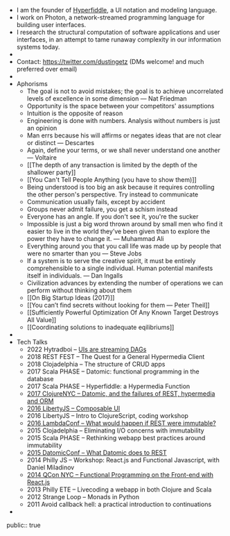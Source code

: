 - I am the founder of [Hyperfiddle](https://www.hyperfiddle.net/), a UI notation and modeling language.
- I work on Photon, a network-streamed programming language for building user interfaces.
- I research the structural computation of software applications and user interfaces, in an attempt to tame runaway complexity in our information systems today.
-
- Contact: https://twitter.com/dustingetz (DMs welcome! and much preferred over email)
-
- Aphorisms
	- The goal is not to avoid mistakes; the goal is to achieve uncorrelated levels of excellence in some dimension — Nat Friedman
	- Opportunity is the space between your competitors' assumptions
	- Intuition is the opposite of reason
	- Engineering is done with numbers. Analysis without numbers is just an opinion
	- Man errs because his will affirms or negates ideas that are not clear or distinct — Descartes
	- Again, define your terms, or we shall never understand one another — Voltaire
	- [[The depth of any transaction is limited by the depth of the shallower party]]
	- [[You Can't Tell People Anything (you have to show them)]]
	- Being understood is too big an ask because it requires controlling the other person's perspective. Try instead to communicate
	- Communication usually fails, except by accident
	- Groups never admit failure, you get a schism instead
	- Everyone has an angle. If you don't see it, you're the sucker
	- Impossible is just a big word thrown around by small men who find it easier to live in the world they’ve been given than to explore the power they have to change it. — Muhammad Ali
	- Everything around you that you call life was made up by people that were no smarter than you — Steve Jobs
	- If a system is to serve the creative spirit, it must be entirely comprehensible to a single individual. Human potential manifests itself in individuals. — Dan Ingalls
	- Civilization advances by extending the number of operations we can perform without thinking about them
	- [[On Big Startup Ideas (2017)]]
	- [[You can’t find secrets without looking for them — Peter Theil]]
	- [[Sufficiently Powerful Optimization Of Any Known Target Destroys All Value]]
	- [[Coordinating solutions to inadequate eqilibriums]]
-
- Tech Talks
	- 2022 Hytradboi – [UIs are streaming DAGs](https://hyperfiddle.notion.site/UIs-are-streaming-DAGs-e181461681a8452bb9c7a9f10f507991)
	- 2018 REST FEST – The Quest for a General Hypermedia Client
	- 2018 Clojadelphia – The structure of CRUD apps
	- 2017 Scala PHASE – Datomic: functional programming in the database
	- 2017 Scala PHASE – Hyperfiddle: a Hypermedia Function
	- [2017 ClojureNYC – Datomic, and the failures of REST, hypermedia and ORM](https://s3.amazonaws.com/www.dustingetz.com/Getz+2017+Datomic%2C+ORM%2C+Hypermedia+-+ClojureNYC.pdf)
	- [2016 LibertyJS – Composable UI](https://www.youtube.com/watch?v=6888V9YsObM)
	- 2016 LibertyJS – Intro to ClojureScript, coding workshop
	- [2016 LambdaConf – What would happen if REST were immutable?](https://docs.google.com/document/d/1hb9qB_d9jlDUpgTSBcFELGhKuWVecVzgGCcOeR9UueE/edit#heading=h.up2n5n7x3shf)
	- 2015 Clojadelphia – Eliminating I/O concerns with immutability
	- 2015 Scala PHASE – Rethinking webapp best practices around immutability
	- [2015 DatomicConf – What Datomic does to REST](http://dustingetzcom.hyperfiddle.com/:what-datomic-does-to-rest/)
	- 2014 Philly JS – Workshop: React.js and Functional Javascript, with Daniel Miladinov
	- [2014 QCon NYC – Functional Programming on the Front-end with React.js](https://www.infoq.com/presentations/fp-facebook-react)
	- 2013 Philly ETE – Livecoding a webapp in both Clojure and Scala
	- 2012 Strange Loop – Monads in Python
	- 2011 Avoid callback hell: a practical introduction to continuations
-
public:: true
